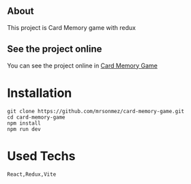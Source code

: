 ## About

This project is Card Memory game with redux

## See the project online

You can see the project online in [Card Memory Game](https://sirpak-card-memory-game.surge.sh)

# Installation

```git
git clone https://github.com/mrsonmez/card-memory-game.git
cd card-memory-game
npm install
npm run dev
```

# Used Techs

```
React,Redux,Vite
```
